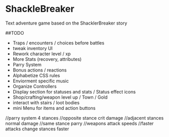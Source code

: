 # ShackleBreaker
Text adventure game based on the ShacklerBreaker story

##TODO
* Traps / encounters / choices before battles
* tweak inventory UI
* Rework character level / xp 
* More Stats (recovery, attributes)
* Parry System
* Bonus actions / reactions
* Alphabetize CSS rules
* Enviorment specific music
* Organize Controllers
* Display section for statuses and stats /  Status effect icons
* Shop/crafting/weapon level up / Town / Gold
* interact with stairs / loot bodies
* mini Menu for items and action buttons


//parry system 4 stances
//opposite stance crit damage
//adjacent stances normal damage
//same stance parry
//weapons attack speeds
//faster attacks change stances faster


